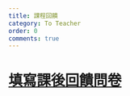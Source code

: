 ```yaml
---
title: 課程回饋
category: To Teacher
order: 0
comments: true
---
```


# [填寫課後回饋問卷](https://goo.gl/forms/sP1QAIfYFsQPCLMG3)
